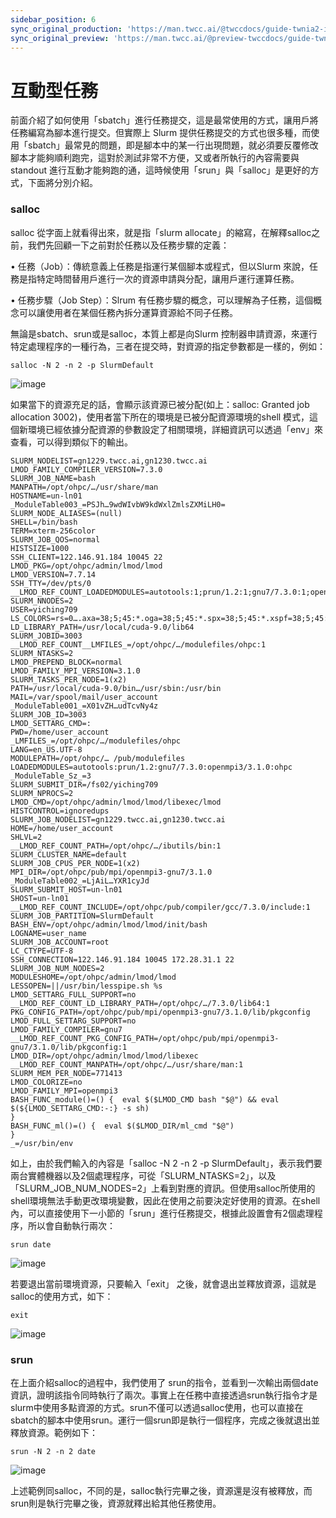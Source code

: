 ```yaml
---
sidebar_position: 6
sync_original_production: 'https://man.twcc.ai/@twccdocs/guide-twnia2-interactive-job-zh' 
sync_original_preview: 'https://man.twcc.ai/@preview-twccdocs/guide-twnia2-interactive-job-zh'
---
```


# 互動型任務


前面介紹了如何使用「sbatch」進行任務提交，這是最常使用的方式，讓用戶將任務編寫為腳本進行提交。但實際上 Slurm 提供任務提交的方式也很多種，而使用「sbatch」最常見的問題，即是腳本中的某一行出現問題，就必須要反覆修改腳本才能夠順利跑完，這對於測試非常不方便，又或者所執行的內容需要與standout 進行互動才能夠跑的通，這時候使用「srun」與「salloc」是更好的方式，下面將分別介紹。


### salloc

salloc 從字面上就看得出來，就是指「slurm allocate」的縮寫，在解釋salloc之前，我們先回顧一下之前對於任務以及任務步驟的定義：

•	任務（Job）：傳統意義上任務是指運行某個腳本或程式，但以Slurm 來說，任務是指特定時間替用戶進行一次的資源申請與分配，讓用戶運行運算任務。

•	任務步驟（Job Step）：Slrum 有任務步驟的概念，可以理解為子任務，這個概念可以讓使用者在某個任務內拆分運算資源給不同子任務。

無論是sbatch、srun或是salloc，本質上都是向Slurm 控制器申請資源，來運行特定處理程序的一種行為，三者在提交時，對資源的指定參數都是一樣的，例如：

```
salloc -N 2 -n 2 -p SlurmDefault
```
![image](https://user-images.githubusercontent.com/109254397/184575576-2449bd1b-4316-487c-b912-76199c2316b6.png)



如果當下的資源充足的話，會顯示該資源已被分配(如上：salloc: Granted job allocation 3002)，使用者當下所在的環境是已被分配資源環境的shell 模式，這個新環境已經依據分配資源的參數設定了相關環境，詳細資訊可以透過「env」來查看，可以得到類似下的輸出。

```  
SLURM_NODELIST=gn1229.twcc.ai,gn1230.twcc.ai
LMOD_FAMILY_COMPILER_VERSION=7.3.0
SLURM_JOB_NAME=bash
MANPATH=/opt/ohpc/…/usr/share/man
HOSTNAME=un-ln01
_ModuleTable003_=PSJh…9wdWIvbW9kdWxlZmlsZXMiLH0=
SLURM_NODE_ALIASES=(null)
SHELL=/bin/bash
TERM=xterm-256color
SLURM_JOB_QOS=normal
HISTSIZE=1000
SSH_CLIENT=122.146.91.184 10045 22
LMOD_PKG=/opt/ohpc/admin/lmod/lmod
LMOD_VERSION=7.7.14
SSH_TTY=/dev/pts/0
__LMOD_REF_COUNT_LOADEDMODULES=autotools:1;prun/1.2:1;gnu7/7.3.0:1;openmpi3/3.1.0:1;ohpc:1
SLURM_NNODES=2
USER=yiching709
LS_COLORS=rs=0….axa=38;5;45:*.oga=38;5;45:*.spx=38;5;45:*.xspf=38;5;45:
LD_LIBRARY_PATH=/usr/local/cuda-9.0/lib64
SLURM_JOBID=3003
__LMOD_REF_COUNT__LMFILES_=/opt/ohpc/…/modulefiles/ohpc:1
SLURM_NTASKS=2
LMOD_PREPEND_BLOCK=normal
LMOD_FAMILY_MPI_VERSION=3.1.0
SLURM_TASKS_PER_NODE=1(x2)
PATH=/usr/local/cuda-9.0/bin…/usr/sbin:/usr/bin
MAIL=/var/spool/mail/user_account
_ModuleTable001_=X01vZH…udTcvNy4z
SLURM_JOB_ID=3003
LMOD_SETTARG_CMD=:
PWD=/home/user_account
_LMFILES_=/opt/ohpc/…/modulefiles/ohpc
LANG=en_US.UTF-8
MODULEPATH=/opt/ohpc/… /pub/modulefiles
LOADEDMODULES=autotools:prun/1.2:gnu7/7.3.0:openmpi3/3.1.0:ohpc
_ModuleTable_Sz_=3
SLURM_SUBMIT_DIR=/fs02/yiching709
SLURM_NPROCS=2
LMOD_CMD=/opt/ohpc/admin/lmod/lmod/libexec/lmod
HISTCONTROL=ignoredups
SLURM_JOB_NODELIST=gn1229.twcc.ai,gn1230.twcc.ai
HOME=/home/user_account
SHLVL=2
__LMOD_REF_COUNT_PATH=/opt/ohpc/…/ibutils/bin:1
SLURM_CLUSTER_NAME=default
SLURM_JOB_CPUS_PER_NODE=1(x2)
MPI_DIR=/opt/ohpc/pub/mpi/openmpi3-gnu7/3.1.0
_ModuleTable002_=LjAiL…YXR1cyJd
SLURM_SUBMIT_HOST=un-ln01
SHOST=un-ln01
__LMOD_REF_COUNT_INCLUDE=/opt/ohpc/pub/compiler/gcc/7.3.0/include:1
SLURM_JOB_PARTITION=SlurmDefault
BASH_ENV=/opt/ohpc/admin/lmod/lmod/init/bash
LOGNAME=user_name
SLURM_JOB_ACCOUNT=root
LC_CTYPE=UTF-8
SSH_CONNECTION=122.146.91.184 10045 172.28.31.1 22
SLURM_JOB_NUM_NODES=2
MODULESHOME=/opt/ohpc/admin/lmod/lmod
LESSOPEN=||/usr/bin/lesspipe.sh %s
LMOD_SETTARG_FULL_SUPPORT=no
__LMOD_REF_COUNT_LD_LIBRARY_PATH=/opt/ohpc/…/7.3.0/lib64:1
PKG_CONFIG_PATH=/opt/ohpc/pub/mpi/openmpi3-gnu7/3.1.0/lib/pkgconfig
LMOD_FULL_SETTARG_SUPPORT=no
LMOD_FAMILY_COMPILER=gnu7
__LMOD_REF_COUNT_PKG_CONFIG_PATH=/opt/ohpc/pub/mpi/openmpi3-gnu7/3.1.0/lib/pkgconfig:1
LMOD_DIR=/opt/ohpc/admin/lmod/lmod/libexec
__LMOD_REF_COUNT_MANPATH=/opt/ohpc/…/usr/share/man:1
SLURM_MEM_PER_NODE=771413
LMOD_COLORIZE=no
LMOD_FAMILY_MPI=openmpi3
BASH_FUNC_module()=() {  eval $($LMOD_CMD bash "$@") && eval $(${LMOD_SETTARG_CMD:-:} -s sh)
}
BASH_FUNC_ml()=() {  eval $($LMOD_DIR/ml_cmd "$@")
}
_=/usr/bin/env
```


如上，由於我們輸入的內容是「salloc -N 2 -n 2 -p SlurmDefault」，表示我們要兩台實體機器以及2個處理程序，可從「SLURM_NTASKS=2」，以及「SLURM_JOB_NUM_NODES=2」上看到對應的資訊。但使用salloc所使用的shell環境無法手動更改環境變數，因此在使用之前要決定好使用的資源。在shell內，可以直接使用下一小節的「srun」進行任務提交，根據此設置會有2個處理程序，所以會自動執行兩次：

```
srun date
```
![image](https://user-images.githubusercontent.com/109254397/184575596-4646d76d-faad-44d7-b712-ca9eebc1fcf0.png)



若要退出當前環境資源，只要輸入「exit」 之後，就會退出並釋放資源，這就是salloc的使用方式，如下：

```
exit
```
![image](https://user-images.githubusercontent.com/109254397/184575615-533f6971-ab6b-4907-b584-f3645d923aa7.png)


### srun

在上面介紹salloc的過程中，我們使用了 srun的指令，並看到一次輸出兩個date資訊，證明該指令同時執行了兩次。事實上在任務中直接透過srun執行指令才是slurm中使用多點資源的方式。srun不僅可以透過salloc使用，也可以直接在sbatch的腳本中使用srun。運行一個srun即是執行一個程序，完成之後就退出並釋放資源。範例如下：

```
srun -N 2 -n 2 date
```
![image](https://user-images.githubusercontent.com/109254397/184575626-dd2e797b-c9c9-4ad7-ae16-a749c62995b3.png)


上述範例同salloc，不同的是，salloc執行完畢之後，資源還是沒有被釋放，而srun則是執行完畢之後，資源就釋出給其他任務使用。
